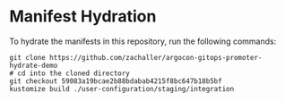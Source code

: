 # Manifest Hydration

To hydrate the manifests in this repository, run the following commands:

```shell
git clone https://github.com/zachaller/argocon-gitops-promoter-hydrate-demo
# cd into the cloned directory
git checkout 59083a19bcae2b88bdabab4215f8bc647b18b5bf
kustomize build ./user-configuration/staging/integration
```
